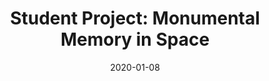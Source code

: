 ---
category: [frontpage, research]
layout: post-page 
title: "Student Project: Monumental Memory in Space"
thumbnail: "/assets/images/monument-thumb.png"
date: 2020-01-08
---